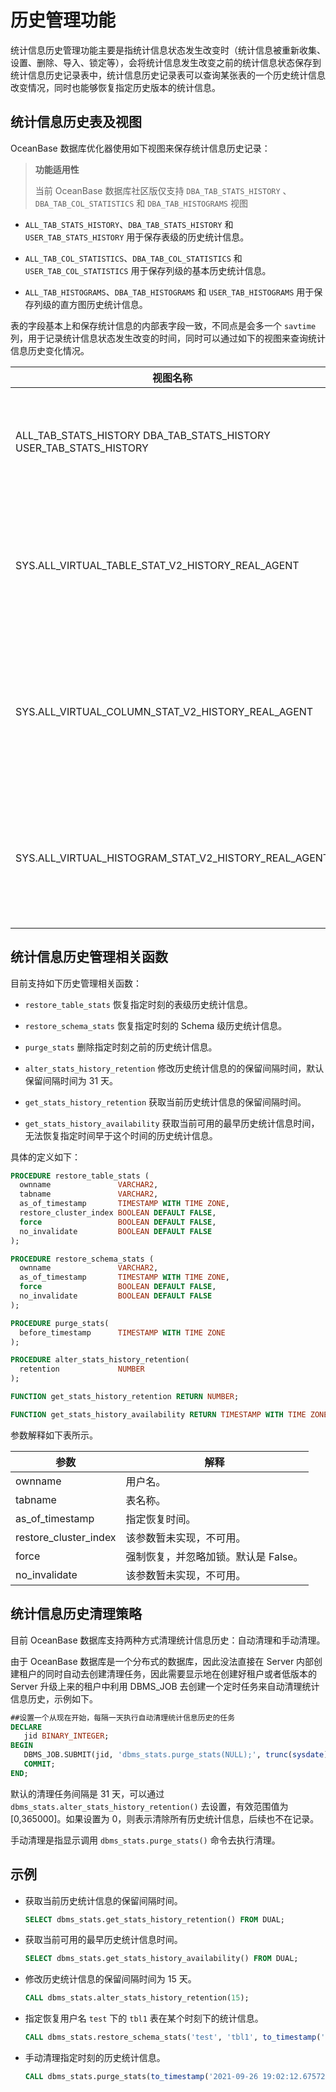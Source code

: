 # 历史管理功能

统计信息历史管理功能主要是指统计信息状态发生改变时（统计信息被重新收集、设置、删除、导入、锁定等），会将统计信息发生改变之前的统计信息状态保存到统计信息历史记录表中，统计信息历史记录表可以查询某张表的一个历史统计信息改变情况，同时也能够恢复指定历史版本的统计信息。

## 统计信息历史表及视图

OceanBase 数据库优化器使用如下视图来保存统计信息历史记录：

> **功能适用性**
>
> 当前 OceanBase 数据库社区版仅支持 `DBA_TAB_STATS_HISTORY` 、 `DBA_TAB_COL_STATISTICS` 和 `DBA_TAB_HISTOGRAMS`  视图

* `ALL_TAB_STATS_HISTORY`、`DBA_TAB_STATS_HISTORY` 和 `USER_TAB_STATS_HISTORY` 用于保存表级的历史统计信息。

* `ALL_TAB_COL_STATISTICS`、`DBA_TAB_COL_STATISTICS` 和 `USER_TAB_COL_STATISTICS` 用于保存列级的基本历史统计信息。

* `ALL_TAB_HISTOGRAMS`、`DBA_TAB_HISTOGRAMS` 和 `USER_TAB_HISTOGRAMS` 用于保存列级的直方图历史统计信息。

表的字段基本上和保存统计信息的内部表字段一致，不同点是会多一个 `savtime` 列，用于记录统计信息状态发生改变的时间，同时可以通过如下的视图来查询统计信息历史变化情况。

|                                                视图名称                                                |               描述               |
|----------------------------------------------------------------------------------------------------|--------------------------------|
| ALL_TAB_STATS_HISTORY DBA_TAB_STATS_HISTORY USER_TAB_STATS_HISTORY |  用于查询统计信息历史变化。 |
| SYS.ALL_VIRTUAL_TABLE_STAT_V2_HISTORY_REAL_AGENT                                                   | 用于查询表级的统计信息历史的虚表。              |
| SYS.ALL_VIRTUAL_COLUMN_STAT_V2_HISTORY_REAL_AGENT                                                  | 用于查询列级的基本统计信息历史的虚表。            |
| SYS.ALL_VIRTUAL_HISTOGRAM_STAT_V2_HISTORY_REAL_AGENT                                               | 用于查询列级的直方图信息历史的虚表。             |

## 统计信息历史管理相关函数

目前支持如下历史管理相关函数：

* `restore_table_stats` 恢复指定时刻的表级历史统计信息。

* `restore_schema_stats` 恢复指定时刻的 Schema 级历史统计信息。

* `purge_stats` 删除指定时刻之前的历史统计信息。

* `alter_stats_history_retention` 修改历史统计信息的的保留间隔时间，默认保留间隔时间为 31 天。

* `get_stats_history_retention` 获取当前历史统计信息的保留间隔时间。

* `get_stats_history_availability` 获取当前可用的最早历史统计信息时间，无法恢复指定时间早于这个时间的历史统计信息。

具体的定义如下：

```sql
PROCEDURE restore_table_stats (
  ownname               VARCHAR2,
  tabname               VARCHAR2,
  as_of_timestamp       TIMESTAMP WITH TIME ZONE,
  restore_cluster_index BOOLEAN DEFAULT FALSE,
  force                 BOOLEAN DEFAULT FALSE,
  no_invalidate         BOOLEAN DEFAULT FALSE
);

PROCEDURE restore_schema_stats (
  ownname               VARCHAR2,
  as_of_timestamp       TIMESTAMP WITH TIME ZONE,
  force                 BOOLEAN DEFAULT FALSE,
  no_invalidate         BOOLEAN DEFAULT FALSE
);

PROCEDURE purge_stats(
  before_timestamp      TIMESTAMP WITH TIME ZONE
);

PROCEDURE alter_stats_history_retention(
  retention             NUMBER
);

FUNCTION get_stats_history_retention RETURN NUMBER;

FUNCTION get_stats_history_availability RETURN TIMESTAMP WITH TIME ZONE;
```

参数解释如下表所示。

|          参数           |          解释           |
|-----------------------|-----------------------|
| ownname               | 用户名。                  |
| tabname               | 表名称。                  |
| as_of_timestamp       | 指定恢复时间。               |
| restore_cluster_index | 该参数暂未实现，不可用。          |
| force                 | 强制恢复，并忽略加锁。默认是 False。 |
| no_invalidate         | 该参数暂未实现，不可用。          |

## 统计信息历史清理策略

目前 OceanBase 数据库支持两种方式清理统计信息历史：自动清理和手动清理。

由于 OceanBase 数据库是一个分布式的数据库，因此没法直接在 Server 内部创建租户的同时自动去创建清理任务，因此需要显示地在创建好租户或者低版本的 Server 升级上来的租户中利用 DBMS_JOB 去创建一个定时任务来自动清理统计信息历史，示例如下。

```sql
##设置一个从现在开始，每隔一天执行自动清理统计信息历史的任务
DECLARE
   jid BINARY_INTEGER;
BEGIN
   DBMS_JOB.SUBMIT(jid, 'dbms_stats.purge_stats(NULL);', trunc(sysdate), 'trunc(sysdate) + 1');
   COMMIT;
END;
```

默认的清理任务间隔是 31 天，可以通过 `dbms_stats.alter_stats_history_retention()` 去设置，有效范围值为 \[0,365000\]。如果设置为 0，则表示清除所有历史统计信息，后续也不在记录。

手动清理是指显示调用 `dbms_stats.purge_stats()` 命令去执行清理。

## 示例

* 获取当前历史统计信息的保留间隔时间。

  ```sql
  SELECT dbms_stats.get_stats_history_retention() FROM DUAL;
  ```

* 获取当前可用的最早历史统计信息时间。

  ```sql
  SELECT dbms_stats.get_stats_history_availability() FROM DUAL;
  ```

* 修改历史统计信息的保留间隔时间为 15 天。

  ```sql
  CALL dbms_stats.alter_stats_history_retention(15);
  ```

* 指定恢复用户名 `test` 下的 `tbl1` 表在某个时刻下的统计信息。

  ```sql
  CALL dbms_stats.restore_schema_stats('test', 'tbl1', to_timestamp('2021-09-26 19:02:12.675729', 'YYYY-MM-DD HH24:MI:SS.FF'));
  ```

* 手动清理指定时刻的历史统计信息。

  ```sql
  CALL dbms_stats.purge_stats(to_timestamp('2021-09-26 19:02:12.675729', 'YYYY-MM-DD HH24:MI:SS.FF'));
  ```
